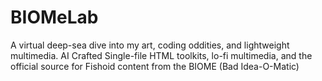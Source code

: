 # BIOMeLab
A virtual deep-sea dive into my art, coding oddities, and lightweight multimedia. AI Crafted Single-file HTML toolkits, lo-fi multimedia, and the official source for Fishoid content from the BIOME (Bad Idea-O-Matic)
